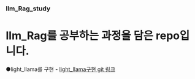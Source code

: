 ### llm_Rag_study 

# llm_Rag를 공부하는 과정을 담은 repo입니다.

●light_llama를 구현 - [light_llama구현 git 링크](https://github.com/dohun-mat/llm_Rag_study/tree/main/lit-llama-main)
